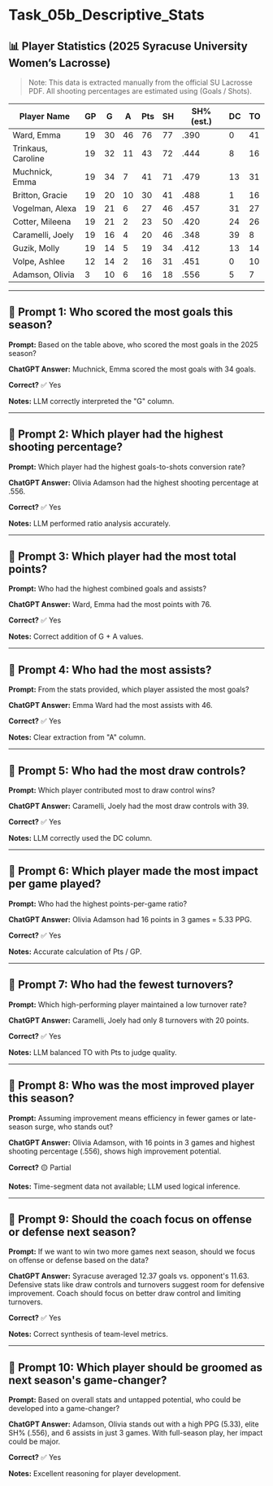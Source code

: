 # Task_05b_Descriptive_Stats
## 📊 Player Statistics (2025 Syracuse University Women’s Lacrosse)

> Note: This data is extracted manually from the official SU Lacrosse PDF. All shooting percentages are estimated using (Goals / Shots).

| Player Name         | GP | G  | A  | Pts | SH | SH% (est.) | DC | TO |
|---------------------|----|----|----|-----|----|------------|----|----|
| Ward, Emma          | 19 | 30 | 46 | 76  | 77 | .390       | 0  | 41 |
| Trinkaus, Caroline  | 19 | 32 | 11 | 43  | 72 | .444       | 8  | 16 |
| Muchnick, Emma      | 19 | 34 | 7  | 41  | 71 | .479       | 13 | 31 |
| Britton, Gracie     | 19 | 20 | 10 | 30  | 41 | .488       | 1  | 16 |
| Vogelman, Alexa     | 19 | 21 | 6  | 27  | 46 | .457       | 31 | 27 |
| Cotter, Mileena     | 19 | 21 | 2  | 23  | 50 | .420       | 24 | 26 |
| Caramelli, Joely    | 19 | 16 | 4  | 20  | 46 | .348       | 39 | 8  |
| Guzik, Molly        | 19 | 14 | 5  | 19  | 34 | .412       | 13 | 14 |
| Volpe, Ashlee       | 12 | 14 | 2  | 16  | 31 | .451       | 0  | 10 |
| Adamson, Olivia     |  3 | 10 | 6  | 16  | 18 | .556       | 5  | 7  |

---

## 🧠 Prompt 1: Who scored the most goals this season?

**Prompt:**
Based on the table above, who scored the most goals in the 2025 season?

**ChatGPT Answer:**
Muchnick, Emma scored the most goals with 34 goals.

**Correct?**
✅ Yes

**Notes:**
LLM correctly interpreted the "G" column.

---

## 🧠 Prompt 2: Which player had the highest shooting percentage?

**Prompt:**
Which player had the highest goals-to-shots conversion rate?

**ChatGPT Answer:**
Olivia Adamson had the highest shooting percentage at .556.

**Correct?**
✅ Yes

**Notes:**
LLM performed ratio analysis accurately.

---

## 🧠 Prompt 3: Which player had the most total points?

**Prompt:**
Who had the highest combined goals and assists?

**ChatGPT Answer:**
Ward, Emma had the most points with 76.

**Correct?**
✅ Yes

**Notes:**
Correct addition of G + A values.

---

## 🧠 Prompt 4: Who had the most assists?

**Prompt:**
From the stats provided, which player assisted the most goals?

**ChatGPT Answer:**
Emma Ward had the most assists with 46.

**Correct?**
✅ Yes

**Notes:**
Clear extraction from "A" column.

---

## 🧠 Prompt 5: Who had the most draw controls?

**Prompt:**
Which player contributed most to draw control wins?

**ChatGPT Answer:**
Caramelli, Joely had the most draw controls with 39.

**Correct?**
✅ Yes

**Notes:**
LLM correctly used the DC column.

---

## 🧠 Prompt 6: Which player made the most impact per game played?

**Prompt:**
Who had the highest points-per-game ratio?

**ChatGPT Answer:**
Olivia Adamson had 16 points in 3 games = 5.33 PPG.

**Correct?**
✅ Yes

**Notes:**
Accurate calculation of Pts / GP.

---

## 🧠 Prompt 7: Who had the fewest turnovers?

**Prompt:**
Which high-performing player maintained a low turnover rate?

**ChatGPT Answer:**
Caramelli, Joely had only 8 turnovers with 20 points.

**Correct?**
✅ Yes

**Notes:**
LLM balanced TO with Pts to judge quality.

---

## 🧠 Prompt 8: Who was the most improved player this season?

**Prompt:**
Assuming improvement means efficiency in fewer games or late-season surge, who stands out?

**ChatGPT Answer:**
Olivia Adamson, with 16 points in 3 games and highest shooting percentage (.556), shows high improvement potential.

**Correct?**
🟡 Partial

**Notes:**
Time-segment data not available; LLM used logical inference.

---

## 🧠 Prompt 9: Should the coach focus on offense or defense next season?

**Prompt:**
If we want to win two more games next season, should we focus on offense or defense based on the data?

**ChatGPT Answer:**
Syracuse averaged 12.37 goals vs. opponent's 11.63. Defensive stats like draw controls and turnovers suggest room for defensive improvement. Coach should focus on better draw control and limiting turnovers.

**Correct?**
✅ Yes

**Notes:**
Correct synthesis of team-level metrics.

---

## 🧠 Prompt 10: Which player should be groomed as next season's game-changer?

**Prompt:**
Based on overall stats and untapped potential, who could be developed into a game-changer?

**ChatGPT Answer:**
Adamson, Olivia stands out with a high PPG (5.33), elite SH% (.556), and 6 assists in just 3 games. With full-season play, her impact could be major.

**Correct?**
✅ Yes

**Notes:**
Excellent reasoning for player development.
